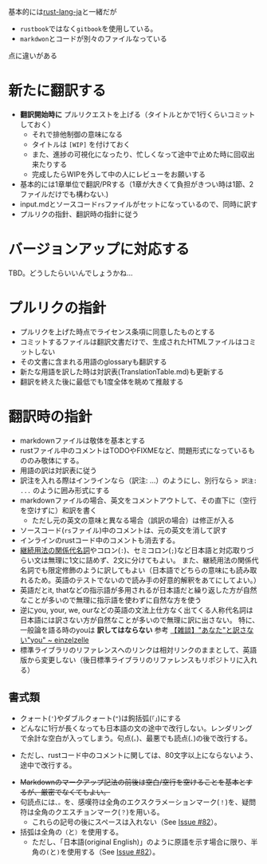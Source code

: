 基本的には[rust-lang-ja](https://github.com/rust-lang-ja/the-rust-programming-language-ja)と一緒だが

- `rustbook`ではなく`gitbook`を使用している。
- `markdwon`とコードが別々のファイルなっている

点に違いがある

# 新たに翻訳する

* **翻訳開始時に** プルリクエストを上げる（タイトルとかで1行くらいコミットしておく）
  + それで排他制御の意味になる
  + タイトルは `[WIP]` を付けておく
  + また、進捗の可視化になったり、忙しくなって途中で止めた時に回収出来たりする
  + 完成したらWIPを外して中の人にレビューをお願いする
* 基本的には1章単位で翻訳/PRする（1章が大きくて負担がきつい時は1節、2ファイルだけでも構わない.)
* input.mdとソースコード`rs`ファイルがセットになっているので、同時に訳す
* プルリクの指針、翻訳時の指針に従う

# バージョンアップに対応する

TBD。どうしたらいいんでしょうかね…


# プルリクの指針

* プルリクを上げた時点でライセンス条項に同意したものとする
* コミットするファイルは翻訳文書だけで、生成されたHTMLファイルはコミットしない
* その文書に含まれる用語のglossaryも翻訳する
* 新たな用語を訳した時は対訳表(TranslationTable.md)も更新する
* 翻訳を終えた後に最低でも1度全体を眺めて推敲する

# 翻訳時の指針

* markdownファイルは敬体を基本とする
* rustファイル中のコメントはTODOやFIXMEなど、問題形式になっているもののみ敬体にする。
* 用語の訳は対訳表に従う
* 訳注を入れる際はインラインなら（訳注: ...）のようにし、別行なら
  `> 訳注: ...`
  のように囲み形式にする
* markdownファイルの場合、英文をコメントアウトして、その直下に（空行を空けずに）和訳を書く
  + ただし元の英文の意味と異なる場合（誤訳の場合）は修正が入る
* ソースコード(`rs`ファイル)中のコメントは、元の英文を消して訳す
* インラインのrustコード中のコメントも消去する。
* [継続用法の関係代名詞](http://e-grammar.info/relative/relative_23.html)やコロン(`:`)、セミコロン(`;`)など日本語と対応取りづらい文は無理に1文に詰めず、2文に分けてもよい。
  また、継続用法の関係代名詞でも限定修飾のように訳してもよい（日本語でどちらの意味にも読み取れるため。英語のテストでないので読み手の好意的解釈をあてにしてよい。）
* 英語だとit, thatなどの指示語が多用されるが日本語だと繰り返した方が自然なことが多いので無理に指示語を使わずに自然な方を使う
* 逆にyou, your, we, ourなどの英語の文法上仕方なく出てくる人称代名詞は日本語には訳さない方が自然なことが多いので無理に訳に出さない。
  特に、一般論を語る時のyouは **訳してはならない** 参考 [【雑談】"あなた"と訳さない"you" ~ einzelzelle](http://einzelzelle.blogspot.jp/2014/01/blog-post.html)
* 標準ライブラリのリファレンスへのリンクは相対リンクのままとして、英語版から変更しない（後日標準ライブラリのリファレンスもリポジトリに入れる）

## 書式類

* クォート(`'`)やダブルクォート(`"`)は鉤括弧(`「」`)にする
* どんなに1行が長くなっても日本語の文の途中で改行しない。レンダリングで余計な空白が入ってしまう。句点(`。`)、最悪でも読点(`、`)の後で改行する。
 +  ただし、rustコード中のコメントに関しては、80文字以上にならないよう、途中で改行する。
* ~~Markdownのマークアップ記法の前後は空白/空行を空けることを基本とするが、厳密でなくてもよい。~~
* 句読点には`、。`を、感嘆符は全角のエクスクラメーションマーク(`！`)を、疑問符は全角のクエスチョンマーク(`？`)を用いる。
  + これらの記号の後にスペースは入れない（See [Issue #82](https://github.com/rust-lang-ja/the-rust-programming-language-ja/issues/82#issuecomment-191691762)）。
* 括弧は全角の`（`と`）`を使用する。
  + ただし、「日本語(original English)」のように原語を示す場合に限り、半角の`(`と`)`を使用する（See [Issue #82](https://github.com/rust-lang-ja/the-rust-programming-language-ja/issues/82)）。
